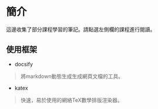 # 簡介
這邊收集了部分課程學習的筆記。請點選左側欄的課程進行閱讀。

## 使用框架
- docsify
> 將markdown動態生成生成網頁文檔的工具。

- katex
> 快速，易於使用的網絡TeX數學排版渲染器。
